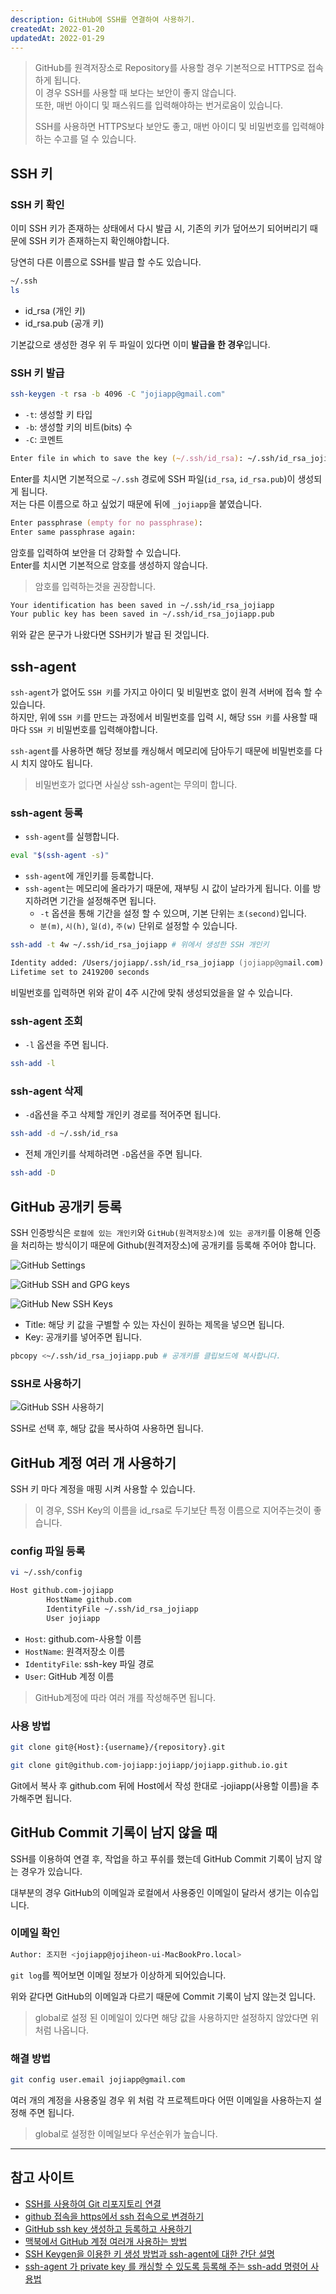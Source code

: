 ```yaml
---
description: GitHub에 SSH를 연결하여 사용하기.  
createdAt: 2022-01-20  
updatedAt: 2022-01-29
---
```


> GitHub를 원격저장소로 Repository를 사용할 경우 기본적으로 HTTPS로 접속하게 됩니다.  
> 이 경우 SSH를 사용할 때 보다는 보안이 좋지 않습니다.  
> 또한, 매번 아이디 및 패스워드를 입력해야하는 번거로움이 있습니다.
>
> SSH를 사용하면 HTTPS보다 보안도 좋고, 매번 아이디 및 비밀번호를 입력해야하는 수고를 덜 수 있습니다.

## SSH 키

### SSH 키 확인

이미 SSH 키가 존재하는 상태에서 다시 발급 시, 기존의 키가 덮어쓰기 되어버리기 때문에 SSH 키가 존재하는지 확인해야합니다.

당연히 다른 이름으로 SSH를 발급 할 수도 있습니다.

```zsh
~/.ssh
ls
```

- id_rsa (개인 키)
- id_rsa.pub (공개 키)

기본값으로 생성한 경우 위 두 파일이 있다면 이미 **발급을 한 경우**입니다.

### SSH 키 발급

```zsh
ssh-keygen -t rsa -b 4096 -C "jojiapp@gmail.com"
```

- `-t`: 생성할 키 타입
- `-b`: 생성할 키의 비트(bits) 수
- `-C`: 코멘트

```zsh
Enter file in which to save the key (~/.ssh/id_rsa): ~/.ssh/id_rsa_jojiapp
```

Enter를 치시면 기본적으로 `~/.ssh` 경로에 SSH 파일(`id_rsa`, `id_rsa.pub`)이 생성되게 됩니다.  
저는 다른 이름으로 하고 싶었기 때문에 뒤에 `_jojiapp`을 붙였습니다.

```zsh
Enter passphrase (empty for no passphrase):
Enter same passphrase again:
```

암호를 입력하여 보안을 더 강화할 수 있습니다.  
Enter를 치시면 기본적으로 암호를 생성하지 않습니다.

> 암호를 입력하는것을 권장합니다.

```zsh
Your identification has been saved in ~/.ssh/id_rsa_jojiapp
Your public key has been saved in ~/.ssh/id_rsa_jojiapp.pub
```

위와 같은 문구가 나왔다면 SSH키가 발급 된 것입니다.

## ssh-agent

`ssh-agent`가 없어도 `SSH 키`를 가지고 아이디 및 비밀번호 없이 원격 서버에 접속 할 수 있습니다.  
하지만, 위에 `SSH 키`를 만드는 과정에서 비밀번호를 입력 시, 해당 `SSH 키`를 사용할 때마다 `SSH 키` 비밀번호를 입력해야합니다.

`ssh-agent`를 사용하면 해당 정보를 캐싱해서 메모리에 담아두기 때문에 비밀번호를 다시 치지 않아도 됩니다.

> 비밀번호가 없다면 사실상 ssh-agent는 무의미 합니다.

### ssh-agent 등록

- `ssh-agent`를 실행합니다.

```zsh
eval "$(ssh-agent -s)"
```

- `ssh-agent`에 개인키를 등록합니다.
- `ssh-agent`는 메모리에 올라가기 때문에, 재부팅 시 값이 날라가게 됩니다. 이를 방지하려면 기간을 설정해주면 됩니다.
	- `-t` 옵션을 통해 기간을 설정 할 수 있으며, 기본 단위는 `초(second)`입니다.
	- `분(m)`, `시(h)`, `일(d)`, `주(w)` 단위로 설정할 수 있습니다.

```zsh
ssh-add -t 4w ~/.ssh/id_rsa_jojiapp # 위에서 생성한 SSH 개인키

Identity added: /Users/jojiapp/.ssh/id_rsa_jojiapp (jojiapp@gmail.com)
Lifetime set to 2419200 seconds
```

비밀번호를 입력하면 위와 같이 4주 시간에 맞춰 생성되었을을 알 수 있습니다.

### ssh-agent 조회

- `-l` 옵션을 주면 됩니다.

```zsh
ssh-add -l
```

### ssh-agent 삭제

- `-d`옵션을 주고 삭제할 개인키 경로를 적어주면 됩니다.

```zsh
ssh-add -d ~/.ssh/id_rsa
```

- 전체 개인키를 삭제하려면 `-D`옵션을 주면 됩니다.

```zsh
ssh-add -D
```

## GitHub 공개키 등록

SSH 인증방식은 `로컬에 있는 개인키`와 `GitHub(원격저장소)에 있는 공개키`를 이용해 인증을 처리하는 방식이기 때문에 Github(원격저장소)에 공개키를 등록해 주어야 합니다.

![GitHub Settings](../../public/_posts/Git/GitHub_SSH_연결/screenshot1.png)

![GitHub SSH and GPG keys](../../public/_posts/Git/GitHub_SSH_연결/screenshot2.png)

![GitHub New SSH Keys](../../public/_posts/Git/GitHub_SSH_연결/screenshot3.png)

- Title: 해당 키 값을 구별할 수 있는 자신이 원하는 제목을 넣으면 됩니다.
- Key: 공개키를 넣어주면 됩니다.

```zsh
pbcopy <~/.ssh/id_rsa_jojiapp.pub # 공개키를 클립보드에 복사합니다.
```

### SSH로 사용하기

![GitHub SSH 사용하기](../../public/_posts/Git/GitHub_SSH_연결/screenshot4.png)

SSH로 선택 후, 해당 값을 복사하여 사용하면 됩니다.

## GitHub 계정 여러 개 사용하기

SSH 키 마다 계정을 매핑 시켜 사용할 수 있습니다.

> 이 경우, SSH Key의 이름을 id_rsa로 두기보단 특정 이름으로 지어주는것이 좋습니다.

### config 파일 등록

```zsh
vi ~/.ssh/config
```

```zsh
Host github.com-jojiapp
        HostName github.com
        IdentityFile ~/.ssh/id_rsa_jojiapp
        User jojiapp
```

- `Host`: github.com-사용할 이름
- `HostName`: 원격저장소 이름
- `IdentityFile`: ssh-key 파일 경로
- `User`: GitHub 계정 이름

> GitHub계정에 따라 여러 개를 작성해주면 됩니다.

### 사용 방법

```zsh
git clone git@{Host}:{username}/{repository}.git
```

```zsh
git clone git@github.com-jojiapp:jojiapp/jojiapp.github.io.git
```

Git에서 복사 후 github.com 뒤에 Host에서 작성 한대로 -jojiapp(사용할 이름)을 추가해주면 됩니다.

## GitHub Commit 기록이 남지 않을 때

SSH를 이용하여 연결 후, 작업을 하고 푸쉬를 했는데 GitHub Commit 기록이 남지 않는 경우가 있습니다.

대부분의 경우 GitHub의 이메일과 로컬에서 사용중인 이메일이 달라서 생기는 이슈입니다.

### 이메일 확인

```zsh
Author: 조지헌 <jojiapp@jojiheon-ui-MacBookPro.local>
```

`git log`를 찍어보면 이메일 정보가 이상하게 되어있습니다.

위와 같다면 GitHub의 이메일과 다르기 때문에 Commit 기록이 남지 않는것 입니다.

> global로 설정 된 이메일이 있다면 해당 값을 사용하지만 설정하지 않았다면 위 처럼 나옵니다.

### 해결 방법

```zsh
git config user.email jojiapp@gmail.com
```

여러 개의 계정을 사용중일 경우 위 처럼 각 프로젝트마다 어떤 이메일을 사용하는지 설정해 주면 됩니다.

> global로 설정한 이메일보다 우선순위가 높습니다.

---

## 참고 사이트

- [SSH를 사용하여 Git 리포지토리 연결](https://docs.microsoft.com/ko-kr/azure/devops/repos/git/use-ssh-keys-to-authenticate?view=azure-devops)
- [github 접속을 https에서 ssh 접속으로 변경하기](https://velog.io/@igotoo/github-%EC%A0%91%EC%86%8D%EC%9D%84-https%EC%97%90%EC%84%9C-ssh-%EC%A0%91%EC%86%8D%EC%9C%BC%EB%A1%9C-%EB%B3%80%EA%B2%BD%ED%95%98%EA%B8%B0)
- [GitHub ssh key 생성하고 등록하고 사용하기](https://syung05.tistory.com/20)
- [맥북에서 GitHub 계정 여러개 사용하는 방법](https://somjang.tistory.com/entry/%EB%A7%A5%EB%B6%81%EC%97%90%EC%84%9C-GitHub-%EA%B3%84%EC%A0%95-%EC%97%AC%EB%9F%AC%EA%B0%9C-%EC%82%AC%EC%9A%A9%ED%95%98%EB%8A%94-%EB%B0%A9%EB%B2%95)
- [SSH Keygen을 이용한 키 생성 방법과 ssh-agent에 대한 간단 설명](https://devlog.jwgo.kr/2019/04/17/ssh-keygen-and-ssh-agent/)
- [ssh-agent 가 private key 를 캐싱할 수 있도록 등록해 주는 ssh-add 명령어 사용법](https://www.lesstif.com/lpt/ssh-agent-private-key-ssh-add-123338804.html)